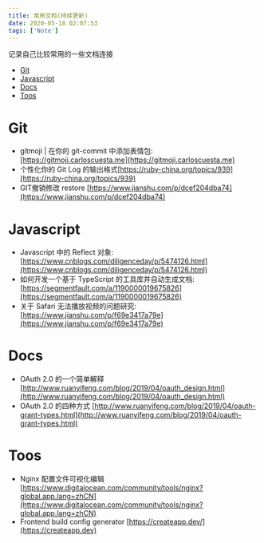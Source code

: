 ```yaml
---
title: 常用文档(持续更新)
date: 2020-05-18 02:07:53
tags: ['Note']
---
```


记录自己比较常用的一些文档连接

<!-- more -->

<!-- TOC -->

- [Git](#git)
- [Javascript](#javascript)
- [Docs](#docs)
- [Toos](#toos)

# Git

- gitmoji | 在你的 git-commit 中添加表情包:[https://gitmoji.carloscuesta.me](https://gitmoji.carloscuesta.me)
- 个性化你的 Git Log 的输出格式[https://ruby-china.org/topics/939](https://ruby-china.org/topics/939)
- GIT撤销修改 restore [https://www.jianshu.com/p/dcef204dba74](https://www.jianshu.com/p/dcef204dba74)

# Javascript

- Javascript 中的 Reflect 对象: [https://www.cnblogs.com/diligenceday/p/5474126.html](https://www.cnblogs.com/diligenceday/p/5474126.html)
- 如何开发一个基于 TypeScript 的工具库并自动生成文档: [https://segmentfault.com/a/1190000019675826](https://segmentfault.com/a/1190000019675826)
- 关于 Safari 无法播放视频的问题研究:[https://www.jianshu.com/p/f69e3417a79e](https://www.jianshu.com/p/f69e3417a79e)

# Docs

- OAuth 2.0 的一个简单解释 [http://www.ruanyifeng.com/blog/2019/04/oauth_design.html](http://www.ruanyifeng.com/blog/2019/04/oauth_design.html)
- OAuth 2.0 的四种方式 [http://www.ruanyifeng.com/blog/2019/04/oauth-grant-types.html](http://www.ruanyifeng.com/blog/2019/04/oauth-grant-types.html)

# Toos

- Nginx 配置文件可视化编辑 [https://www.digitalocean.com/community/tools/nginx?global.app.lang=zhCN](https://www.digitalocean.com/community/tools/nginx?global.app.lang=zhCN)
- Frontend build config generator [https://createapp.dev/](https://createapp.dev)
